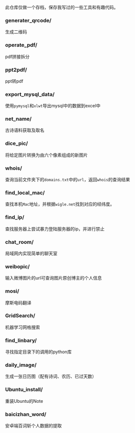 此仓库仅做一个存档，保存我写过的一些工具和有趣代码。

### generater_qrcode/

生成二维码

### operate_pdf/

pdf拼接拆分

### ppt2pdf/

ppt转pdf

### export_mysql_data/

使用`pymysql`和`xlwt`导出mysql中的数据到excel中

### net_name/

古诗语料获取及取名

### dice_pic/

将给定图片转换为由六个像素组成的新图片

### whois/

查询当前文件夹下的`domains.txt`中的`url`，返回`whois`的查询结果

### find_local_mac/

查找本机`Mac`地址，并根据`wigle.net`找到对应的经纬度。

### find_ip/

查找服务器上尝试暴力登陆服务器的ip，并进行禁止

### chat_room/

局域网内实现简单的聊天室

### weibopic/

输入微博图片的url可查询图片原创博主的个人信息

### mosi/

摩斯电码翻译

### GridSearch/

机器学习网格搜索

### find_linbary/

寻找指定目录下的调用的python库

### daily_image/

生成一张日历图（配有诗词、农历、已过天数）

### Ubuntu_install/

重装Ubuntu的Note
### baicizhan_word/

安卓端百词斩个人数据的提取